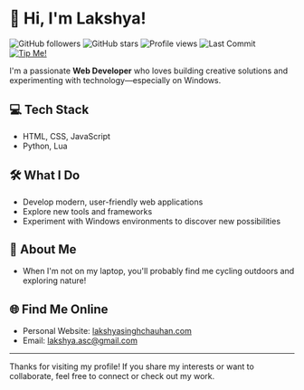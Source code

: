 # 👋 Hi, I'm Lakshya!

![GitHub followers](https://img.shields.io/github/followers/lakshyagithub?label=Followers&style=for-the-badge&logo=github)
![GitHub stars](https://img.shields.io/github/stars/lakshyagithub?affiliation=OWNER%2CCOLLABORATOR%2CORGANIZATION_MEMBER&style=for-the-badge&logo=github)
![Profile views](https://komarev.com/ghpvc/?username=lakshyagithub&style=for-the-badge&color=blue)
![Last Commit](https://img.shields.io/github/last-commit/lakshyagithub/lakshyagithub?style=for-the-badge&logo=git)
[![Tip Me!](https://img.shields.io/badge/Tip%20Me%20%E2%9D%A4%EF%B8%8F-get%20me%20toffee-green?style=for-the-badge&logo=phonepe)](https://getmetoffee.vercel.app/payment.html?upiId=8320390785%40pz&name=Lakshya+Singh+Chauhan&price=10)

I'm a passionate **Web Developer** who loves building creative solutions and experimenting with technology—especially on Windows.

## 💻 Tech Stack
- HTML, CSS, JavaScript  
- Python, Lua

## 🛠️ What I Do
- Develop modern, user-friendly web applications
- Explore new tools and frameworks
- Experiment with Windows environments to discover new possibilities

## 🚴 About Me
- When I'm not on my laptop, you'll probably find me cycling outdoors and exploring nature!

## 🌐 Find Me Online
- Personal Website: [lakshyasinghchauhan.com](https://lakshyasinghchauhan.com)
- Email: lakshya.asc@gmail.com

---

Thanks for visiting my profile! If you share my interests or want to collaborate, feel free to connect or check out my work.

<!---
lakshyagithub/lakshyagithub is a ✨ special ✨ repository because its `README.md` (this file) appears on your GitHub profile.
You can click the Preview link to take a look at your changes.
--->
